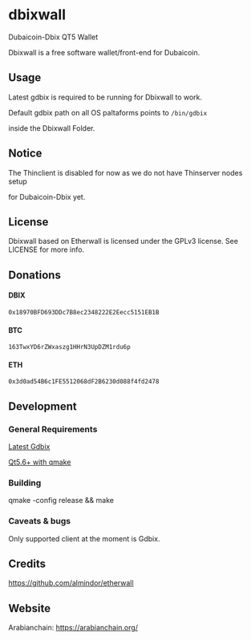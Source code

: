 # dbixwall

Dubaicoin-Dbix QT5 Wallet

Dbixwall is a free software wallet/front-end for Dubaicoin.

## Usage

Latest gdbix is required to be running for Dbixwall to work.

Default gdbix path on all OS paltaforms points to `/bin/gdbix`

inside the Dbixwall Folder.

## Notice

The Thinclient is disabled for now as we do not have Thinserver nodes setup

for Dubaicoin-Dbix yet.

## License

Dbixwall based on Etherwall is licensed under the GPLv3 license. See LICENSE for more info.

## Donations

#### DBIX
`0x18970BFD693DDc7B8ec2348222E2Eecc5151EB1B`

#### BTC
`163TwxYD6rZWxaszg1HHrN3UpDZM1rdu6p`

#### ETH
`0x3d0ad54B6c1FE5512068dF2B6230d088f4fd2478`

## Development

### General Requirements

[Latest Gdbix](https://github.com/dubaicoin-dbix/go-dubaicoin/releases)

[Qt5.6+ with qmake](https://www.qt.io/developers/)

### Building

qmake -config release && make

### Caveats & bugs

Only supported client at the moment is Gdbix.

## Credits

https://github.com/almindor/etherwall

## Website

Arabianchain: https://arabianchain.org/

